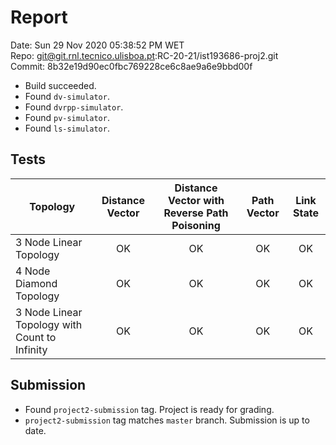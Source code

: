 # Report
Date: Sun 29 Nov 2020 05:38:52 PM WET  
Repo: git@git.rnl.tecnico.ulisboa.pt:RC-20-21/ist193686-proj2.git  
Commit: 8b32e19d90ec0fbc769228ce6c8ae9a6e9bbd00f  
* Build succeeded.
* Found `dv-simulator`.
* Found `dvrpp-simulator`.
* Found `pv-simulator`.
* Found `ls-simulator`.

## Tests
| Topology | Distance Vector | Distance Vector with Reverse Path Poisoning | Path Vector | Link State |
| ---- |:------:|:------:|:------:|:------:|
| 3 Node Linear Topology | OK | OK | OK | OK |
| 4 Node Diamond Topology | OK | OK | OK | OK |
| 3 Node Linear Topology with Count to Infinity | OK | OK | OK | OK |

## Submission
* Found `project2-submission` tag. Project is ready for grading.
* `project2-submission` tag matches `master` branch. Submission is up to date.
